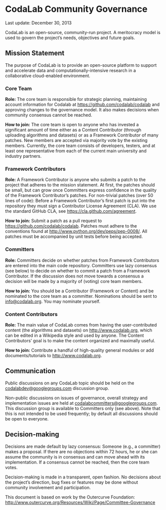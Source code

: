 # CodaLab Community Governance

Last update: December 30, 2013

CodaLab is an open-source, community-run project. A meritocracy model is used to govern the project’s needs, objectives and future goals.

## Mission Statement
The purpose of CodaLab is to provide an open-source platform to support and accelerate data and computationally-intensive research in a collaborative cloud-enabled environment.

### Core Team 
**Role:** The core team is responsible for strategic planning, maintaining account information for Codalab at https://github.com/codalab/codalab and approving changes to the governance model. It also makes decisions when community consensus cannot be reached.

**How to join:** The core team is open to anyone who has invested a significant amount of time either as a Content Contributor (through uploading algorithms and datasets) or as a Framework Contributor of many patches. New members are accepted via majority vote by the existing members. Currently, the core team consists of developers, testers, and at least one representative from each of the current main university and industry partners.

### Framework Contributors
**Role:** A Framework Contributor is anyone who submits a patch to the project that adheres to the mission statement. At first, the patches should be small, but can grow once Committers express confidence in the quality of the Framework Contributor’s patches.
For non-trivial patches (over 50 lines of code): Before a Framework Contributor’s first patch is put into the repository they must sign a Contributor License Agreement (CLA). We use the standard GitHub CLA, see https://cla.github.com/agreement.

**How to join:** Submit a patch as a pull request to https://github.com/codalab/codalab. Patches must adhere to the conventions found at http://www.python.org/dev/peps/pep-0008/. All patches must be accompanied by unit tests before being accepted.

### Committers
**Role:** Committers decide on whether patches from Framework Contributors are entered into the main code repository. Committers use lazy consensus (see below) to decide on whether to commit a patch from a Framework Contributor. If the discussion does not move towards a consensus a decision will be made by a majority of (voting) core team members.

**How to join:** You should be a Contributor (Framework or Content) and be nominated to the core team as a committer. Nominations should be sent to info@codalab.org. You may nominate yourself.

### Content Contributors 
**Role:** The main value of CodaLab comes from having the user-contributed content (the algorithms and datasets) on http://www.codalab.org, which can be edited in a Wikipedia style and used by anyone. The Content Contributors’ goal is to make the content organized and maximally useful.

**How to join:** Contribute a handful of high-quality general modules or add documents/tutorials to http://www.codalab.org.

## Communication
Public discussions on any CodaLab topic should be held on the codalabdev@googlegroups.com discussion group.

Non-public discussions on issues of governance, overall strategy and implementation issues are held at codalabcommitters@googlegroups.com. This discussion group is available to Committers only (see above). Note that this is not intended to be used frequently; by default all discussions should be open to everyone.

## Decision-making
Decisions are made default by lazy consensus: Someone (e.g., a committer) makes a proposal. If there are no objections within 72 hours, he or she can assume the community is in consensus and can move ahead with its implementation. If a consensus cannot be reached, then the core team votes.

Decision-making is made in a transparent, open fashion. No decisions about the project’s direction, bug fixes or features may be done without community involvement and participation.

This document is based on work by the Outercurve Foundation:
http://www.outercurve.org/Resources/Wiki/Page/Committee-Governance


